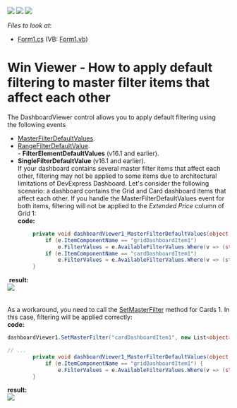<!-- default badges list -->
![](https://img.shields.io/endpoint?url=https://codecentral.devexpress.com/api/v1/VersionRange/128581387/16.2.3%2B)
[![](https://img.shields.io/badge/Open_in_DevExpress_Support_Center-FF7200?style=flat-square&logo=DevExpress&logoColor=white)](https://supportcenter.devexpress.com/ticket/details/T474844)
[![](https://img.shields.io/badge/📖_How_to_use_DevExpress_Examples-e9f6fc?style=flat-square)](https://docs.devexpress.com/GeneralInformation/403183)
<!-- default badges end -->
<!-- default file list -->
*Files to look at*:

* [Form1.cs](./CS/WinViewer_MutualDefaultFiltering/Form1.cs) (VB: [Form1.vb](./VB/WinViewer_MutualDefaultFiltering/Form1.vb))
<!-- default file list end -->
# Win Viewer - How to apply default filtering to master filter items that affect each other


The DashboardViewer control allows you to apply default filtering using the following events

* <a href="https://documentation.devexpress.com/#Dashboard/DevExpressDashboardWinDashboardViewer_MasterFilterDefaultValuestopic">MasterFilterDefaultValues</a>.
* <a href="https://documentation.devexpress.com/#Dashboard/DevExpressDashboardWinDashboardViewer_RangeFilterDefaultValuetopic">RangeFilterDefaultValue</a>.<br>- <strong>FilterElementDefaultValues</strong> (v16.1 and earlier).
* <strong>SingleFilterDefaultValue</strong> (v16.1 and earlier).<br>If your dashboard contains several master filter items that affect each other, filtering may not be applied to some items due to architectural limitations of DevExpress Dashboard. Let's consider the following scenario: a dashboard contains the Grid and Card dashboard items that affect each other. If you handle the MasterFilterDefaultValues event for both items, filtering will not be applied to the <em>Extended Price</em> column of Grid 1:<br><strong>code:</strong><br>


```cs
        private void dashboardViewer1_MasterFilterDefaultValues(object sender, MasterFilterDefaultValuesEventArgs e) {
            if (e.ItemComponentName == "gridDashboardItem1")
                e.FilterValues = e.AvailableFilterValues.Where(v => (string)v["CategoryName"] == "Beverages" || (string)v["CategoryName"] == "Condiments");
            if (e.ItemComponentName == "cardDashboardItem1")
                e.FilterValues = e.AvailableFilterValues.Where(v => (string)v["Country"] == "UK");
        }
```


 <strong>result:</strong><br><img src="https://raw.githubusercontent.com/DevExpress-Examples/win-viewer-how-to-apply-default-filtering-to-master-filter-items-that-affect-each-other-t474844/16.2.3+/media/43572027-e15b-11e6-80bf-00155d62480c.png"><br><br><br>As a workaround, you need to call the <a href="https://documentation.devexpress.com/#Dashboard/DevExpressDashboardWinDashboardViewer_SetMasterFiltertopic">SetMasterFilter</a> method for Cards 1. In this case, filtering will be applied correctly:<br><strong>code:</strong><br>


```cs
dashboardViewer1.SetMasterFilter("cardDashboardItem1", new List<object>() { "UK" });

// ...
        private void dashboardViewer1_MasterFilterDefaultValues(object sender, MasterFilterDefaultValuesEventArgs e)
            if (e.ItemComponentName == "gridDashboardItem1") {
                e.FilterValues = e.AvailableFilterValues.Where(v => (string)v["CategoryName"] == "Beverages" || (string)v["CategoryName"] == "Condiments");
        }
```


<strong>result:</strong><br><img src="https://raw.githubusercontent.com/DevExpress-Examples/win-viewer-how-to-apply-default-filtering-to-master-filter-items-that-affect-each-other-t474844/16.2.3+/media/6014919f-e157-11e6-80bf-00155d62480c.png">

<br/>


